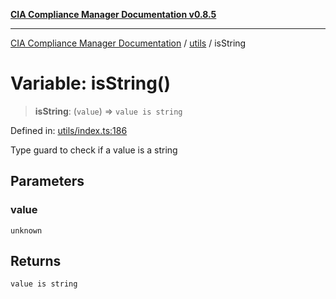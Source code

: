 [**CIA Compliance Manager Documentation v0.8.5**](../../README.md)

***

[CIA Compliance Manager Documentation](../../modules.md) / [utils](../README.md) / isString

# Variable: isString()

> **isString**: (`value`) => `value is string`

Defined in: [utils/index.ts:186](https://github.com/Hack23/cia-compliance-manager/blob/b7c3bc9644fb5b9d82b5b184ba290206da25104b/src/utils/index.ts#L186)

Type guard to check if a value is a string

## Parameters

### value

`unknown`

## Returns

`value is string`

